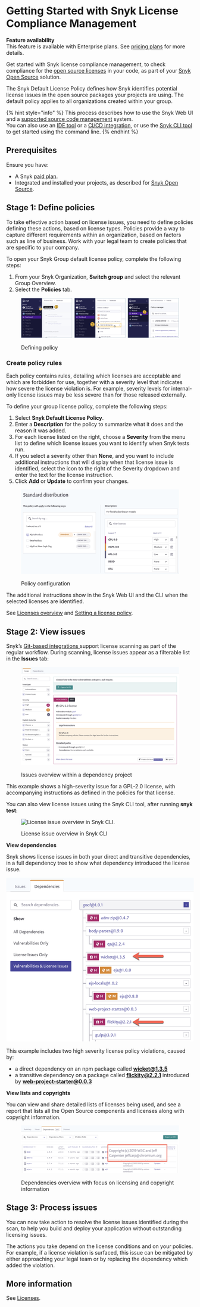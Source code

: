 # Getting Started with Snyk License Compliance Management

**Feature availability**\
This feature is available with Enterprise plans. See [pricing plans](https://snyk.io/plans/) for more details.

Get started with Snyk license compliance management, to check compliance for the [open source licenses](https://snyk.io/learn/open-source-licenses/) in your code, as part of your [Snyk Open Source](../open-source-basics/) solution.

The Snyk Default License Policy defines how Snyk identifies potential license issues in the open source packages your projects are using. The default policy applies to all organizations created within your group.

{% hint style="info" %}
This process describes how to use the Snyk Web UI and a [supported source code management](https://support.snyk.io/hc/en-us/sections/360001138098-Git-repository-SCM-integrations) system.\
You can also use an [IDE tool](../../../ide-tools/) or a [CI/CD integration](../../../integrations/ci-cd-integrations/), or use the [Snyk CLI tool](../../../snyk-cli/) to get started using the command line.
{% endhint %}

## **Prerequisites**

Ensure you have:

* A Snyk [paid plan](https://snyk.io/plans/).
* Integrated and installed your projects, as described for [Snyk Open Source](../getting-started-snyk-open-source.md).

## **Stage 1: Define policies**

To take effective action based on license issues, you need to define policies defining these actions, based on license types. Policies provide a way to capture different requirements within an organization, based on factors such as line of business. Work with your legal team to create policies that are specific to your company.

To open your Snyk Group default license policy, complete the following steps:

1. From your Snyk Organization, **Switch group** and select the relevant Group Overview.
2. Select the **Policies** tab.

<figure><img src="../../../.gitbook/assets/polices4license_mgmt-03oct2022.png" alt="Defining policy."><figcaption><p>Defining policy</p></figcaption></figure>

### Create policy rules

Each policy contains rules, detailing which licenses are acceptable and which are forbidden for use, together with a severity level that indicates how severe the license violation is. For example, severity levels for internal-only license issues may be less severe than for those released externally.

To define your group license policy, complete the following steps:

1. Select **Snyk Default License Policy**.
2. Enter a **Description** for the policy to summarize what it does and the reason it was added.
3. For each license listed on the right, choose a **Severity** from the menu list to define which license issues you want to identify when Snyk tests run.
4. If you select a severity other than **None**, and you want to include additional instructions that will display when that license issue is identified, select the icon to the right of the Severity dropdown and enter the text for the license instruction.
5. Click **Add** or **Update** to confirm your changes.

<figure><img src="../../../.gitbook/assets/license-policy.png" alt="Policy configuration."><figcaption><p>Policy configuration</p></figcaption></figure>

The additional instructions show in the Snyk Web UI and the CLI when the selected licenses are identified.

See [Licenses overview](./) and [Setting a license policy](../license-policies/setting-a-license-policy.md).

## Stage 2: View issues

Snyk’s [Git-based integrations ](../../../integrations/git-repository-scm-integrations/)support license scanning as part of the regular workflow. During scanning, license issues appear as a filterable list in the **Issues** tab:

<figure><img src="../../../.gitbook/assets/image3 (1) (1).png" alt="Issues overview within a dependency project."><figcaption><p>Issues overview within a dependency project </p></figcaption></figure>

This example shows a high-severity issue for a GPL-2.0 license, with accompanying instructions as defined in the policies for that license.

You can also view license issues using the Snyk CLI tool, after running **snyk test**:

<figure><img src="../../../.gitbook/assets/image2-1-.png" alt="License issue overview in Snyk CLI."><figcaption><p>License issue overview in Snyk CLI</p></figcaption></figure>

**View dependencies**

Snyk shows license issues in both your direct and transitive dependencies, in a full dependency tree to show what dependency introduced the license issue.

![Dependencies overview within a dependency project ](<../../../.gitbook/assets/image4 (1).png>)

This example includes two high severity license policy violations, caused by:

* a direct dependency on an npm package called **wicket@1.3.5**
* a transitive dependency on a package called **flickity@2.2.1** introduced by **web-project-starter@0.0.3**

**View lists and copyrights**

You can view and share detailed lists of licenses being used, and see a report that lists all the Open Source components and licenses along with copyright information.

<figure><img src="../../../.gitbook/assets/copyright.png" alt="Dependencies overview with focus on licensing and copyright information."><figcaption><p>Dependencies overview with focus on licensing and copyright information</p></figcaption></figure>

## **Stage 3: Process issues**

You can now take action to resolve the license issues identified during the scan, to help you build and deploy your application without outstanding licensing issues.

The actions you take depend on the license conditions and on your policies. For example, if a license violation is surfaced, this issue can be mitigated by either approaching your legal team or by replacing the dependency which added the violation.

## More information

See [Licenses](./).
